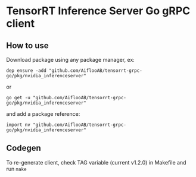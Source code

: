 # TensorRT Inference Server Go gRPC client

## How to use

Download package using any package manager, ex:

`
dep ensure -add "github.com/AiflooAB/tensorrt-grpc-go/pkg/nvidia_inferenceserver"
`

or

`
go get -u "github.com/AiflooAB/tensorrt-grpc-go/pkg/nvidia_inferenceserver"
`

and add a package reference: 

`
import nv "github.com/AiflooAB/tensorrt-grpc-go/pkg/nvidia_inferenceserver"
`

## Codegen

To re-generate client, check TAG variable (current v1.2.0) in Makefile and run `make`